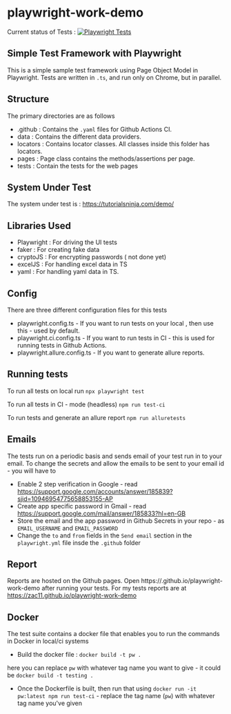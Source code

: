 # playwright-work-demo
Current status of Tests : [![Playwright Tests](https://github.com/zac11/playwright-work-demo/actions/workflows/playwright.yml/badge.svg)](https://github.com/zac11/playwright-work-demo/actions/workflows/playwright.yml)

## Simple Test Framework with Playwright
This is a simple sample test framework using Page Object Model in Playwright. Tests are written in `.ts`, and run only on Chrome, but in parallel.

## Structure
The primary directories are as follows
- .github : Contains the `.yaml` files for Github Actions CI.
- data : Contains the different data providers. 
- locators : Contains locator classes. All classes inside this folder has locators.
- pages : Page class contains the methods/assertions per page.
- tests : Contain the tests for the web pages

## System Under Test
The system under test is : https://tutorialsninja.com/demo/

## Libraries Used 
- Playwright : For driving the UI tests
- faker : For creating fake data
- cryptoJS : For encrypting passwords ( not done yet)
- excelJS : For handling excel data in TS
- yaml : For handling yaml data in TS.


## Config
There are three different configuration files for this tests 
- playwright.config.ts - If you want to run tests on your local , then use this - used by default.
- playwright.ci.config.ts - If you want to run tests in CI - this is used for running tests in Github Actions.
- playwright.allure.config.ts - If you want to generate allure reports.

## Running tests
To run all tests on local run
```npx playwright test```


To run all tests in CI - mode (headless)
```npm run test-ci ```

To run tests and generate an allure report
```npm run alluretests```

## Emails
The tests run on a periodic basis and sends email of your test run in to your email.
To change the secrets and allow the emails to be sent to your email id - you will have to
- Enable 2 step verification in Google - read https://support.google.com/accounts/answer/185839?sjid=10946954775658853155-AP
- Create app specific password in Gmail - read https://support.google.com/mail/answer/185833?hl=en-GB
- Store the email and the app password in Github Secrets in your repo - as `EMAIL_USERNAME` and `EMAIL_PASSWORD`
- Change the `to` and `from` fields in the `Send email` section in the `playwright.yml` file insde the `.github` folder


## Report
Reports are hosted on the Github pages. Open https://<githubusername>.github.io/playwright-work-demo after running your tests.
For my tests reports are at https://zac11.github.io/playwright-work-demo


## Docker
The test suite contains a docker file that enables you to run the commands in Docker in local/ci systems
- Build the docker file : `docker build -t pw .` 

here you can replace `pw` with whatever tag name you want to give - it could be `docker build -t testing .`

- Once the Dockerfile is built, then run that using `docker run -it pw:latest npm run test-ci` - replace the tag name (`pw`) with whatever tag name you've given
